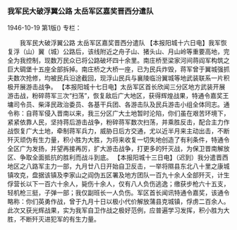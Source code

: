 ### 我军民大破浮翼公路  太岳军区嘉奖晋西分遣队

1946-10-19
第1版()
专栏：

　　我军民大破浮翼公路
    太岳军区嘉奖晋西分遣队
    【本报阳城十六日电】我军恢复浮（山）翼（城）公路后，该线附近之舟子山、猪头山、月山岭等重要高地，完全为我控制，现数万民众已将公路破坏四十余里。南庄桥至梁家河间蒋阎军构筑之巨大碉堡十五座全部拆掉。南庄桥之大桥一座，已为民兵炸毁，蒋军曾于翼城强抓夫数次抢修，均被民兵沿途截回，现浮山民兵与襄陵临汾翼城等地武装联系一片积极开展游击战争。
    【本报阳城十七日电】太岳军区首长欣闻三分区地方武装开展游击战，粉碎蒋军三次“扫荡”，恢复敌后广大地区，获得辉煌战果，特通令嘉奖王墉司令员、柴泽民政治委员、各基干兵团、各游击队及民兵游击小组全体同志。通令称：自蒋军侵入晋南以来，我三分区广大土地暂时沦陷，你们虽在艰苦环境下，紧紧依靠人民，坚持蒋后游击战争，粉碎蒋军数次扫荡，并乘胜反击，配合主力作战恢复广大土地，牵制蒋军兵力，威胁日后方交通，尤以近半月来主动出击，不断歼灭顽伪有生力量，积小胜为大胜，为将来收复一切失地创造了有利条件，特通令全区广为发扬，并望再接再厉，扩大游击战争，打更多的歼灭战，为保卫晋南解放区、争取全面抵抗的胜利而战斗到底。
    【本报阳城十三日电】（迟到）我分遣晋西地区之八路军主力一部，九月廿八日开始自卫反击，一举将隰县东北八十里之康城镇攻克，盘据该镇及李家山之阎伪五区署及地方团队一百九十余人全部歼灭，计生俘营长以下一百六十余人，毙伤十余人，仅有八人负伤逃逸；缴获步枪六十五支，轻机枪三挺，子弹一部；我仅副班长一人负伤。军区首长闻讯特通令嘉奖，该通令略称：你们英勇作战，曾于九月十日以极小代价解放蒲县克城镇，俘虏二百余人。此次又获光辉战果，实为我军自卫作战之极好范例，应普遍学习发挥，积小胜为大胜，不断歼灭进犯军的有生力量。
